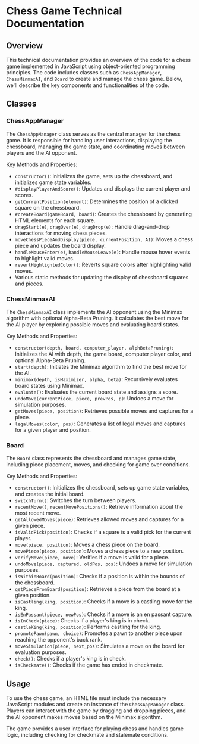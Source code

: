 # Chess Game Technical Documentation

## Overview

This technical documentation provides an overview of the code for a chess game implemented in JavaScript using object-oriented programming principles. The code includes classes such as `ChessAppManager`, `ChessMinmaxAI`, and `Board` to create and manage the chess game. Below, we'll describe the key components and functionalities of the code.

## Classes

### ChessAppManager

The `ChessAppManager` class serves as the central manager for the chess game. It is responsible for handling user interactions, displaying the chessboard, managing the game state, and coordinating moves between players and the AI opponent.

Key Methods and Properties:

- `constructor()`: Initializes the game, sets up the chessboard, and initializes game state variables.
- `#displayPlayerAndScore()`: Updates and displays the current player and scores.
- `getCurrentPosition(element)`: Determines the position of a clicked square on the chessboard.
- `#createBoard(gameBoard, board)`: Creates the chessboard by generating HTML elements for each square.
- `dragStart(e)`, `dragOver(e)`, `dragDrop(e)`: Handle drag-and-drop interactions for moving chess pieces.
- `moveChessPieceAndDisplay(piece, currentPosition, AI)`: Moves a chess piece and updates the board display.
- `handleMouseEnter(e)`, `handleMouseLeave(e)`: Handle mouse hover events to highlight valid moves.
- `revertHighlightedColor()`: Reverts square colors after highlighting valid moves.
- Various static methods for updating the display of chessboard squares and pieces.

### ChessMinmaxAI

The `ChessMinmaxAI` class implements the AI opponent using the Minimax algorithm with optional Alpha-Beta Pruning. It calculates the best move for the AI player by exploring possible moves and evaluating board states.

Key Methods and Properties:

- `constructor(depth, board, computer_player, alphBetaPruning)`: Initializes the AI with depth, the game board, computer player color, and optional Alpha-Beta Pruning.
- `start(depth)`: Initiates the Minimax algorithm to find the best move for the AI.
- `minimax(depth, isMaximizer, alpha, beta)`: Recursively evaluates board states using Minimax.
- `evaluate()`: Evaluates the current board state and assigns a score.
- `undoMove(currentPiece, piece, prevPos, p)`: Undoes a move for simulation purposes.
- `getMoves(piece, position)`: Retrieves possible moves and captures for a piece.
- `legalMoves(color, pos)`: Generates a list of legal moves and captures for a given player and position.

### Board

The `Board` class represents the chessboard and manages game state, including piece placement, moves, and checking for game over conditions.

Key Methods and Properties:

- `constructor()`: Initializes the chessboard, sets up game state variables, and creates the initial board.
- `switchTurn()`: Switches the turn between players.
- `recentMove()`, `recentMovePositions()`: Retrieve information about the most recent move.
- `getAllowedMoves(piece)`: Retrieves allowed moves and captures for a given piece.
- `isValidPick(position)`: Checks if a square is a valid pick for the current player.
- `move(piece, position)`: Moves a chess piece on the board.
- `movePiece(piece, position)`: Moves a chess piece to a new position.
- `verifyMove(piece, move)`: Verifies if a move is valid for a piece.
- `undoMove(piece, captured, oldPos, pos)`: Undoes a move for simulation purposes.
- `isWithinBoard(position)`: Checks if a position is within the bounds of the chessboard.
- `getPieceFromBoard(position)`: Retrieves a piece from the board at a given position.
- `isCastling(king, position)`: Checks if a move is a castling move for the king.
- `isEnPassant(piece, newPos)`: Checks if a move is an en passant capture.
- `isInCheck(piece)`: Checks if a player's king is in check.
- `castleKing(king, position)`: Performs castling for the king.
- `promotePawn(pawn, choice)`: Promotes a pawn to another piece upon reaching the opponent's back rank.
- `moveSimulation(piece, next_pos)`: Simulates a move on the board for evaluation purposes.
- `check()`: Checks if a player's king is in check.
- `isCheckmate()`: Checks if the game has ended in checkmate.

## Usage

To use the chess game, an HTML file must include the necessary JavaScript modules and create an instance of the `ChessAppManager` class. Players can interact with the game by dragging and dropping pieces, and the AI opponent makes moves based on the Minimax algorithm.

The game provides a user interface for playing chess and handles game logic, including checking for checkmate and stalemate conditions.
